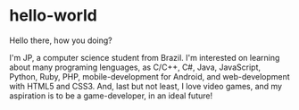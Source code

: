 # hello-world

Hello there, how you doing?

I'm JP, a computer science student from Brazil. I'm interested on learning about many programing lenguages, as C/C++, C#, Java, JavaScript, Python, Ruby, PHP, mobile-development for Android, and web-development with HTML5 and CSS3. And, last but not least, I love video games, and my aspiration is to be a game-developer, in an ideal future!
